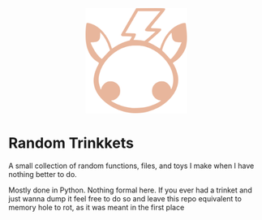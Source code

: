 <p align="center">
   <img src="assets/boi.png" width=200px>
   <h1>Random Trinkkets</h1>
</p>

A small collection of random functions, files, and toys I make when I have nothing better to do.

Mostly done in Python. Nothing formal here. If you ever had a trinket and just wanna dump it feel free to do so and leave this repo equivalent to memory hole to rot, as it was meant in the first place
